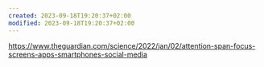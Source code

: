 ```yaml
---
created: 2023-09-18T19:20:37+02:00
modified: 2023-09-18T19:20:37+02:00
---
```


https://www.theguardian.com/science/2022/jan/02/attention-span-focus-screens-apps-smartphones-social-media
